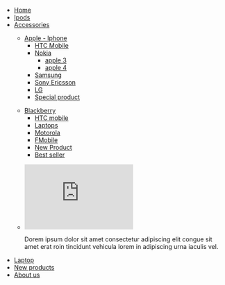 <nav id="topnavigation">
	<div class="navbar">
		<div class="navbar-inner">
			<a data-target=".nav-collapse" data-toggle="collapse" class="btn btn-navbar"> <span class="icon-bar"></span> <span class="icon-bar"></span> <span class="icon-bar"></span> </a>
			<div class="nav-collapse collapse">
				<ul class="nav megamenu">
					<li class="">
						<a href="/Skins/Paranature/index.php"><span class="menu-icon" style="background:url('/Skins/Paranature/Css/modules/leobootstrapmenu/icons/icon-home.png') no-repeat;"><span class="menu-title">Home</span></span></a>
					</li>
					<li class="">
						<a href="/Skins/Paranature/index.php?id_category=3&controller=category&id_lang=5"><span class="menu-title">Ipods</span></a>
					</li>
					<li class="parent dropdown ">
						<a class="dropdown-toggle" data-toggle="dropdown" href="/Skins/Paranature/index.php?id_category=4&controller=category&id_lang=5"><span class="menu-title">Accessories</span><b class="caret"></b></a>
						<div class="dropdown-menu menu-content mega-cols cols3">
							<div class="row">
								<div class="mega-col col-md-3 col-1">
									<ul>
										<li class="parent dropdown-submenu mega-group">
											<a class="dropdown-toggle" data-toggle="dropdown" href="/Skins/Paranature/index.php?id_category=6&controller=category&id_lang=5"><span class="menu-title">Apple - Iphone</span><b class="caret"></b></a>
											<ul class="dropdown-mega level1">
												<li class=" ">
													<a href="/Skins/Paranature/index.php?id_category=8&controller=category&id_lang=5"><span class="menu-title">HTC Mobile</span></a>
												</li>
												<li class="parent dropdown-submenu ">
													<a class="dropdown-toggle" data-toggle="dropdown" href="/Skins/Paranature/index.php?id_category=12&controller=category&id_lang=5"><span class="menu-title">Nokia</span><b class="caret"></b></a>
													<ul class="dropdown-menu level1">
														<li class=" ">
															<a href="/Skins/Paranature/index.php?controller=contact"><span class="menu-title">apple 3</span></a>
														</li>
														<li class=" ">
															<a href="/Skins/Paranature/index.php?controller=contact"><span class="menu-title">apple 4</span></a>
														</li>
													</ul>
												</li>
												<li class=" ">
													<a href="/Skins/Paranature/index.php?id_category=13&controller=category&id_lang=5"><span class="menu-title">Samsung</span></a>
												</li>
												<li class=" ">
													<a href="/Skins/Paranature/index.php?id_category=14&controller=category&id_lang=5"><span class="menu-title">Sony Ericsson</span></a>
												</li>
												<li class=" ">
													<a href="/Skins/Paranature/index.php?id_category=15&controller=category&id_lang=5"><span class="menu-title">LG</span></a>
												</li>
												<li class=" ">
													<a href="/Skins/Paranature/index.php?controller=prices-drop"><span class="menu-title">Special product</span></a>
												</li>
											</ul>
										</li>
									</ul>
								</div>
								<div class="mega-col col-md-3 col-2">
									<ul>
										<li class="parent dropdown-submenu mega-group">
											<a class="dropdown-toggle" data-toggle="dropdown" href="/Skins/Paranature/index.php?id_category=7&controller=category&id_lang=5"><span class="menu-title">Blackberry</span><b class="caret"></b></a>
											<ul class="dropdown-mega level1">
												<li class=" ">
													<a href="/Skins/Paranature/index.php?id_category=8&controller=category&id_lang=5"><span class="menu-title">HTC mobile</span></a>
												</li>
												<li class=" ">
													<a href="/Skins/Paranature/index.php?id_category=5&controller=category&id_lang=5"><span class="menu-title">Laptops</span></a>
												</li>
												<li class=" ">
													<a href="/Skins/Paranature/index.php?id_category=16&controller=category&id_lang=5"><span class="menu-title">Motorola</span></a>
												</li>
												<li class=" ">
													<a href="/Skins/Paranature/index.php?id_category=17&controller=category&id_lang=5"><span class="menu-title">FMobile</span></a>
												</li>
												<li class=" ">
													<a href="/Skins/Paranature/index.php?controller=new-products"><span class="menu-title">New Product</span></a>
												</li>
												<li class=" ">
													<a href="/Skins/Paranature/index.php?controller=best-sales"><span class="menu-title">Best seller</span></a>
												</li>
											</ul>
										</li>
									</ul>
								</div>
								<div class="mega-col col-md-6 col-3">
									<ul>
										<li class=" ">
											<div class="menu-content">
												<p>
													<iframe src="http://player.vimeo.com/video/40117938" frameborder="0" width="250" height="150"></iframe>
												</p>
												<p>
													Dorem ipsum dolor sit amet consectetur adipiscing elit congue sit amet erat roin tincidunt vehicula lorem in adipiscing urna iaculis vel.
												</p>
											</div>
										</li>
									</ul>
								</div>
							</div>
						</div>
					</li>
					<li class="">
						<a href="/Skins/Paranature/index.php?id_category=5&controller=category&id_lang=5"><span class="menu-title">Laptop</span></a>
					</li>
					<li class="">
						<a href="/Skins/Paranature/index.php?controller=new-products"><span class="menu-title">New products</span></a>
					</li>
					<li class="">
						<a href="/Skins/Paranature/index.php?id_cms=4&controller=cms&id_lang=5"><span class="menu-title">About us</span></a>
					</li>
				</ul>
			</div>
		</div>
	</div>
</nav>
